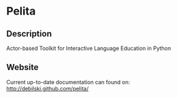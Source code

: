 # Pelita

## Description

Actor-based Toolkit for Interactive Language Education in Python

## Website

Current up-to-date documentation can found on: http://debilski.github.com/pelita/
